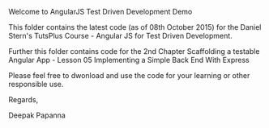 Welcome to AngularJS Test Driven Development Demo

This folder contains the latest code (as of 08th October 2015) for the Daniel Stern's TutsPlus Course - Angular JS for Test Driven Development.

Further this folder contains code for the 2nd Chapter Scaffolding a testable Angular App - Lesson 05 Implementing a Simple Back End With Express

Please feel free to dwonload and use the code for your learning or other responsible use.

Regards, 

Deepak Papanna
